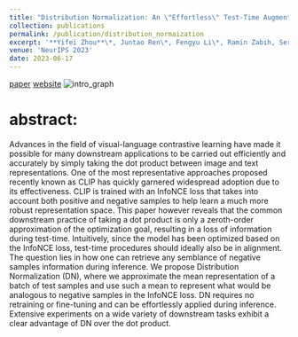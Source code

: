 ```yaml
---
title: "Distribution Normalization: An \"Effortless\" Test-Time Augmentation for Contrastively Learned Visual-language Models"
collection: publications
permalink: /publication/distribution_normaization
excerpt: '**Yifei Zhou**\*, Juntao Ren\*, Fengyu Li\*, Ramin Zabih, Ser-Nam Lim'
venue: 'NeurIPS 2023'
date: 2023-06-17
---
```

[paper](https://arxiv.org/abs/2302.11084)
[website](https://fengyuli-dev.github.io/dn-website/)
![intro_graph](https://user-images.githubusercontent.com/83000332/220809765-4245b37b-fd51-434e-8d06-e6c5b8e4f1c1.png)




# abstract:
Advances in the field of visual-language contrastive learning have made it possible for many downstream applications to be carried out efficiently and accurately by simply taking the dot product between image and text representations. One of the most representative approaches proposed recently known as CLIP has quickly garnered widespread adoption due to its effectiveness. CLIP is trained with an InfoNCE loss that takes into account both positive and negative samples to help learn a much more robust representation space. This paper however reveals that the common downstream practice of taking a dot product is only a zeroth-order approximation of the optimization goal, resulting in a loss of information during test-time. Intuitively, since the model has been optimized based on the InfoNCE loss, test-time procedures should ideally also be in alignment. The question lies in how one can retrieve any semblance of negative samples information during inference. We propose Distribution Normalization (DN), where we approximate the mean representation of a batch of test samples and use such a mean to represent what would be analogous to negative samples in the InfoNCE loss. DN requires no retraining or fine-tuning and can be effortlessly applied during inference. Extensive experiments on a wide variety of downstream tasks exhibit a clear advantage of DN over the dot product.
